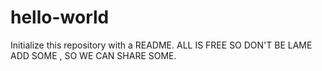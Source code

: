 # hello-world
Initialize this repository with a README.
ALL IS FREE SO DON'T BE LAME ADD SOME , SO WE CAN SHARE SOME.

